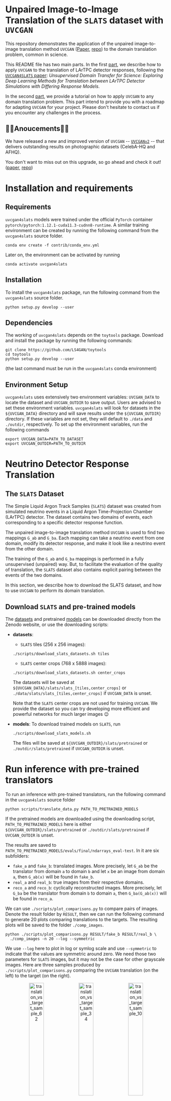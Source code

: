 # Unpaired Image-to-Image Translation of the `SLATS` dataset with `UVCGAN`

This repository demonstrates the application of the unpaired image-to-image 
translation method `UVCGAN` ([Paper][uvcgan_paper], [repo][uvcgan_repo]) 
to the domain translation problem, common in science.

This README file has two main parts. In the first 
[part](#neutrino-detector-response-translation), we describe how to 
apply `UVCGAN` to the translation of LArTPC detector responses, following 
the [`UVCGAN4SLATS` paper][uvcgan_paper]: _Unsupervised Domain Transfer 
for Science: Exploring Deep Learning Methods for Translation between LArTPC 
Detector Simulations with Differing Response Models_.

In the second [part](#train-your-own-model), we provide a tutorial on how 
to apply `UVCGAN` to any domain translation problem. This part intend to 
provide you with a roadmap for adapting `UVCGAN` for your project. 
Please don't hesitate to contact us if you encounter any challenges in 
the process.

## :tada::tada:Anoucements:tada::tada:
We have released a new and improved version of `UVCGAN` -- 
[`UVCGANv2`][uvcgan2_repo] -- that delivers outstanding results on 
photographic datasets (CelebA-HQ and AFHQ).

You don't want to miss out on this upgrade, so go ahead and check it out!
([paper][uvcgan2_paper], [repo][uvcgan2_repo])


# Installation and requirements

## Requirements

`uvcgan4slats` models were trained under the official `PyTorch` container
`pytorch/pytorch:1.12.1-cuda11.3-cudnn8-runtime`. A similar training
environment can be created by running the following command from the
`uvcgan4slats` source folder.
```
conda env create -f contrib/conda_env.yml
```
Later on, the environment can be activated by running
```
conda activate uvcgan4slats
```

## Installation

To install the `uvcgan4slats` package, run the following command from the
`uvcgan4slats` source folder.
```
python setup.py develop --user
```

## Dependencies

The working of `uvcgan4slats` depends on the `toytools` package. Download and
install the package by running the following commands:
```
git clone https://github.com/LS4GAN/toytools
cd toytools
python setup.py develop --user
```
(the last command must be run in the `uvcgan4slats` conda environment)

## Environment Setup

`uvcgan4slats` uses extensively two environment variables: `UVCGAN_DATA` to
locate the dataset and `UVCGAN_OUTDIR` to save output. Users are advised to set
these environment variables. `uvcgan4slats` will look for datasets in the
`${UVCGAN_DATA}` directory and will save results under the `${UVCGAN_OUTDIR}`
directory. If these variables are not set, they will default to `./data` and
`./outdir`, respectively. To set up the environment variables, run the
following commands
```
export UVCGAN_DATA=PATH_TO_DATASET
export UVCGAN_OUTDIR=PATH_TO_OUTDIR
```

# Neutrino Detector Response Translation

## The `SLATS` Dataset
The Simple Liquid Argon Track Samples (`SLATS`) dataset was created from 
simulated neutrino events in a Liquid Argon Time-Projection Chamber (LArTPC) 
detector. The dataset contains two domains of events, each corresponding to a 
specific detector response function.

The unpaired image-to-image translation method `UVCGAN` is used to find two 
mappings `G_ab` and `G_ba`. Each mapping can take a neutrino event from one 
domain, modify its detector response, and make it look like a neutrino event 
from the other domain.

The training of the `G_ab` and `G_ba` mappings is performed in a fully 
unsupervised (unpaired) way. But, to facilitate the evaluation of the quality 
of translation, the `SLATS` dataset also contains explicit pairing between 
the events of the two domains.

In this section, we describe how to download the SLATS dataset, and how to use 
`UVCGAN` to perform its domain translation.

## Download `SLATS` and pre-trained models
The [datasets](https://zenodo.org/record/7809108) and pretrained
[models](https://zenodo.org/record/7853835) can be downloaded directly from
the Zenodo website, or use the downloading scripts:
- **datasets**:
  - `SLATS` tiles (256 x 256 images):
  ```
  ./scripts/download_slats_datasets.sh tiles
  ```
  - `SLATS` center crops (768 x 5888 images):
  ```
  ./scripts/download_slats_datasets.sh center_crops
  ```
  The datasets will be saved at
  `${UVCGAN_DATA}/slats/slats_[tiles,center_crops]` or
  `./data/slats/slats_[tiles,center_crops]` if `UVCGAN_DATA` is unset.

  Note that the `SLATS` center crops are not used for training `UVCGAN`. We
  provide the dataset so you can try developing more efficient and powerful
  networks for much larger images :wink:
- **models**:
  To download trained models on `SLATS`, run
  ```
  ./scripts/download_slats_models.sh
  ```
  The files will be saved at `${UVCGAN_OUTDIR}/slats/pretrained` or
  `./outdir/slats/pretrained` if `UVCGAN_OUTDIR` is unset.

# Run inference with pre-trained translators
To run an inference with pre-trained translators, run the following command 
in the `uvcgan4slats` source folder
```
python scripts/translate_data.py PATH_TO_PRETRAINED_MODELS
```
If the pretrained models are downloaded using the downloading script,
`PATH_TO_PRETRAINED_MODELS` here is either
`${UVCGAN_OUTDIR}/slats/pretrained` or `./outdir/slats/pretrained` if
`UVCGAN_OUTDIR` is unset.

The results are saved to
`PATH_TO_PRETRAINED_MODELS/evals/final/ndarrays_eval-test`. In it are six
subfolders:
- `fake_a` and `fake_b`: translated images.
  More precisely, let `G_ab` be the translator from domain `a` to domain `b`
  and let `x` be an image from domain `a`, then `G_ab(x)` will be found in
  `fake_b`.
- `real_a` and `real_b`: true images from their respective domains.
- `reco_a` and `reco_b`: cyclically reconstructed images.
  More precisely, let `G_ba` be the translator from domain `b` to domain `a`,
  then `G_ba(G_ab(x))` will be found in `reco_a`.

We can use `./scripts/plot_comparisons.py` to compare pairs of images. Denote
the result folder by `RESULT`, then we can run the following command to
generate 20 plots comparing translations to the targets. The resulting plots
will be saved to the folder `./comp_images`.
```
python ./scripts/plot_comparisons.py RESULT/fake_b RESULT/real_b \
  ./comp_images -n 20 --log --symmetric
```
We use `--log` here to plot in log or symlog scale and use `--symmetric` to
indicate that the values are symmetric around zero. We need those two
parameters for `SLATS` images, but it may not be the case for other 
grayscale images.
Here are three samples produced by `./scripts/plot_comparisons.py` comparing
the `UVCGAN` translation (on the left) to the target (on the right).
<p align="center">
  <img src="https://github.com/LS4GAN/gallery/blob/main/uvcgan4slats/img_comparison/sample_62.png" width="30%" title="translation_vs_target_sample_62">
  <img src="https://github.com/LS4GAN/gallery/blob/main/uvcgan4slats/img_comparison/sample_34.png" width="30%" title="translation_vs_target_sample_34">
  <img src="https://github.com/LS4GAN/gallery/blob/main/uvcgan4slats/img_comparison/sample_107.png" width="30%" title="translation_vs_target_sample_10">
</p>

# Train your own model
In this part, we demonstrate how to train `UVCGAN` model on your own dataset. 
We will discuss three topics: Prepare the dataset, Pre-train the generators 
(optional), and Train I2I translation.

For the generator pre-training and image-to-image translation training, we 
will use `SLATS` scripts as examples:
```
scripts/slats/pretrain_slats-256.py
scripts/slats/train_slats-256.py
```
We recommend the following approach when adapting UVCGAN to you needs. Start 
with one of the provided example scripts. Make minimal modifications to make it 
work for your problem. Once it is working, further customize the model 
configuration to achieve the best results.

## 0. Dataset
Please organized your dataset as follows:
```bash
PATH/TO/YOUR/DATASET
├── train
│   ├── DOMAIN_A
│   └── DOMAIN_B
└── test
    ├── DOMAIN_A
    └── DOMAIN_B
```
where `PATH/TO/YOUR/DATASET` is the path to your dataset and `DOMAIN_A` 
and `DOMAIN_B` are the domain names.

To make the training scripts, `pretrain_slats-256.py` and 
`train_slats-256.py`, work with your dataset, they will 
require minimal modifications. In essence, each script contains a python 
dictionary describing the training configuration. You would need to 
modify the data section of that dictionary to make it work with your dataset.
The exact modification will depend on the format of your dataset.

### 0.1 Natural images
  This repository is primarily focused on scientific datasets. If your dataset 
  is made of natural images in common formats (`jpeg`, `png`, `webp`, 
  [etc.][image_ext]), you may find it more useful to take one of the 
  [`UVCGAN`][uvcgan_repo] or [`UVCGANv2`][uvcgan2_repo] training scripts as a 
  starting point.
  
  To make those scripts work with your dataset, simply modify the path parameter 
  of the data configuration. The path should point to the location of your 
  dataset on a disk.
### 0.2 Compressed `NumPy` arrays (saved with extension `*.npz`)
  We provide two examples of the data configurations that support the loading of 
  `npz` arrays:
  1. Plain loading of `NumPy` arrays. The script [`dataloading.py`][dataloading] 
    demonstrates data configuration, suitable for loading `NumPy` arrays. 
    This script loads data samples from the `SLATS` dataset.
  1. Loading `NumPy` and performing additional transformations. The script 
    [`dataloading_transform.py`][dataloading_transform] shows an example of the data 
    configuration supporting user-defined transformations. This script is adapted 
    from the [BRaTS 2021 Task 1 dataset][MRI_dataset].
  1. Customized dataset. If you are working with a custom dataset that does not 
    fall into the previous two categories, you will need to implement your 
    `PyTorch` dataset and place it to 
    [`./uvcgan/data/datasets`](./uvcgan/data/datasets). Then, modify the 
    `select_dataset` function of [`./uvcgan/data/data.py`](./uvcgan/data/data.py) to 
    support the usage of the custom dataset.

## 1. Pretraining (optional but recommended)
Unpaired image-to-image translation presents a significant challenge. As such,
it may be advantageous to start the training with prepared networks, rather
than randomly initialized ones. And the advantage of pre-training is
confirmed by multiple works (see section 5.3 of the
[`UVCGAN` paper][uvcgan_paper] for more
information). 

There are a number of ways to pre-training. Here for `SLATS`,
we use the BERT-like pretraining approach. We subdivide each image into a grid
of 32 x 32 blocks and randomly replace all values in 40% of the blocks
with zero. Then, we train a generator to fill in the blanks on the two domains
jointly. This generator is then used to initialize both generators for
translation training. For more detail on pre-training on `SLATS`, see section
3.3.1 of the [`UVCGAN4SLATS` paper][uvcgan4slats_paper].

The script [`pretrain_slats-256.py`](./scripts/slats/pretrain_slats-256.py) 
can be used for `SLATS` pre-training. If you need to adapt this script for 
your dataset, consider the modification of the following configuration 
options:
- [`data`][pretrain_data] configuration, or for simpler cases, just
  - [`path`][pretrain_path]: dataset location 
  - [`domain names`][pretrain_domain_names]: the names of the domains
- [`label`][pretrain_label]: label for this version of pre-training
  (will be used to name a subfolder in `outdir`)
- [`outdir`][pretrain_outdir]: output directory 
  (will contain a subfolder named by `label`)

The pre-training can be started with:
```
python ./script/slats/pretrain_slats-256.py
```
The type of the generator and batch size can be configured using command-line 
flags `--gen` and `--batch_size`, respectively. All the other parameters (e.g. 
generator/discriminator, optimizer, scheduler, masking, etc.) can be modified 
directly in the script.

## 2. Training

Similar to the pre-training, you can initiate the `SLATS` I2I translation training
with the script [`train_slats-256.py`](./script/slats/train_slats-256.py).

Likewise, to modify this script for your dataset, change the following 
configuration options:
- [`data`][train_data] configuration, or for simpler cases just 
  - [`path`][train_path]: dataset location 
  - [`domain names`][train_domain_names]: the names of the two domains
- [`label`][train_label]: label for this version of training 
  (will be used to name a subfolder in `outdir`)
- [`outdir`][train_outdir]: output directory 
  (will contain a subfolder named by `label`)
- [`transfer`][train_transfer]: The `transfer` configuration specifies how 
to load the pre-trained generators. If you chose not to use a pre-trained model, 
set this option to `None`. Otherwise, modify the path to the pre-trained model.

The I2I training can be started with:
```
python ./script/slats/train_slats-256.py
```

### 2.1 Key hyper-parameters for optimal performance
Please consider tuning the following parameters for better results:
1. **cycle-consistency loss coefficient `--lambda-cycle`**:
  Equal to $\lambda_{\textrm{cyc}}$ in section 3.1 of the
  [`UVCGAN` paper][uvcgan_paper], and $\lambda_{a}$ and $\lambda_{b}$ in
  section 3.3.2 of the [`UVCGAN4SLATS` paper][uvcgan4slats_paper].
1. **learning rates `--lr-gen` and `--lr-disc`**:
  See dicussion in section 3.3.2 of the
  [`UVCGAN4SLATS` paper][uvcgan4slats_paper].
1. **discriminator gradient penalty `--gp-constant` and `--gp-lambda`**:
  In section 3.3 of the [`UVCGAN` paper][uvcgan_paper] and section 3.3.2 of
  the [`UVCGAN4SLATS` paper][uvcgan4slats_paper], we have `gp-constant`
  $=\gamma$ and `gp-lambda` $=\lambda_{\textrm{GP}}$.




<!---References and Citations -->
[uvcgan4slats_paper]: https://arxiv.org/abs/2304.12858
[uvcgan_paper]: https://openaccess.thecvf.com/content/WACV2023/html/Torbunov_UVCGAN_UNet_Vision_Transformer_Cycle-Consistent_GAN_for_Unpaired_Image-to-Image_Translation_WACV_2023_paper.html
[uvcgan_repo]: https://github.com/LS4GAN/uvcgan
[uvcgan2_paper]: https://arxiv.org/abs/2303.16280
[uvcgan2_repo]: https://github.com/LS4GAN/uvcgan2
[MRI_dataset]: https://www.kaggle.com/datasets/dschettler8845/brats-2021-task1
[image_ext]: https://pytorch.org/vision/main/_modules/torchvision/datasets/folder.html

<!---Permlinks -->
[pretrain_data]: https://github.com/LS4GAN/uvcgan4slats/blob/e46e7596928f40e8e20eee518e55fa43897eb24e/scripts/slats/pretrain_slats-256.py#L58
[pretrain_path]: https://github.com/LS4GAN/uvcgan4slats/blob/e46e7596928f40e8e20eee518e55fa43897eb24e/scripts/slats/pretrain_slats-256.py#L64
[pretrain_domain_names]: https://github.com/LS4GAN/uvcgan4slats/blob/e46e7596928f40e8e20eee518e55fa43897eb24e/scripts/slats/pretrain_slats-256.py#L69
[pretrain_label]: https://github.com/LS4GAN/uvcgan4slats/blob/e46e7596928f40e8e20eee518e55fa43897eb24e/scripts/slats/pretrain_slats-256.py#L111
[pretrain_outdir]: https://github.com/LS4GAN/uvcgan4slats/blob/e46e7596928f40e8e20eee518e55fa43897eb24e/scripts/slats/pretrain_slats-256.py#L112

[train_data]: https://github.com/LS4GAN/uvcgan4slats/blob/e46e7596928f40e8e20eee518e55fa43897eb24e/scripts/slats/train_slats-256.py#L95
[train_path]: https://github.com/LS4GAN/uvcgan4slats/blob/e46e7596928f40e8e20eee518e55fa43897eb24e/scripts/slats/train_slats-256.py#L101
[train_domain_names]: https://github.com/LS4GAN/uvcgan4slats/blob/e46e7596928f40e8e20eee518e55fa43897eb24e/scripts/slats/train_slats-256.py#L106
[train_label]: https://github.com/LS4GAN/uvcgan4slats/blob/e46e7596928f40e8e20eee518e55fa43897eb24e/scripts/slats/train_slats-256.py#L166
[train_outdir]: https://github.com/LS4GAN/uvcgan4slats/blob/e46e7596928f40e8e20eee518e55fa43897eb24e/scripts/slats/train_slats-256.py#L171
[train_transfer]: https://github.com/LS4GAN/uvcgan4slats/blob/e46e7596928f40e8e20eee518e55fa43897eb24e/scripts/slats/train_slats-256.py#L154

<!---Local files -->
[dataloading]: ./examples/dataloading/dataloading.py
[dataloading_transform]: ./examples/dataloading/dataloading_transform.py
